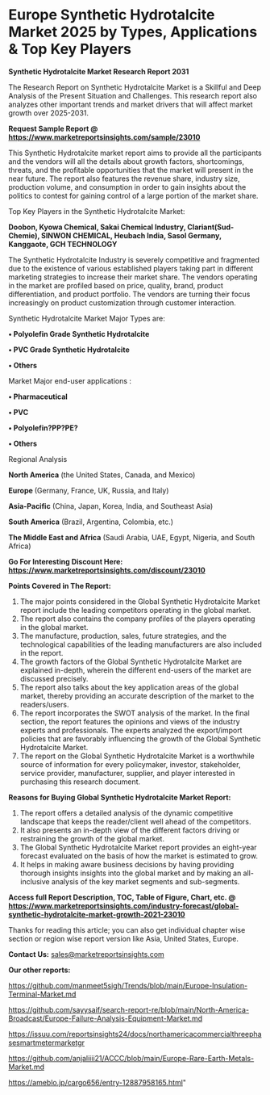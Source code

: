 # Europe Synthetic Hydrotalcite Market 2025 by Types, Applications & Top Key Players

<strong>Synthetic Hydrotalcite Market Research Report 2031</strong>

The Research Report on Synthetic Hydrotalcite Market is a Skillful and Deep Analysis of the Present Situation and Challenges. This research report also analyzes other important trends and market drivers that will affect market growth over 2025-2031.

<strong>Request Sample Report @ <a href=https://www.marketreportsinsights.com/sample/23010>https://www.marketreportsinsights.com/sample/23010</a></strong>

This Synthetic Hydrotalcite market report aims to provide all the participants and the vendors will all the details about growth factors, shortcomings, threats, and the profitable opportunities that the market will present in the near future. The report also features the revenue share, industry size, production volume, and consumption in order to gain insights about the politics to contest for gaining control of a large portion of the market share.

Top Key Players in the Synthetic Hydrotalcite Market:

<strong>Doobon, Kyowa Chemical, Sakai Chemical Industry, Clariant(Sud-Chemie), SINWON CHEMICAL, Heubach India, Sasol Germany, Kanggaote, GCH TECHNOLOGY</strong>

The Synthetic Hydrotalcite Industry is severely competitive and fragmented due to the existence of various established players taking part in different marketing strategies to increase their market share. The vendors operating in the market are profiled based on price, quality, brand, product differentiation, and product portfolio. The vendors are turning their focus increasingly on product customization through customer interaction.

Synthetic Hydrotalcite Market Major Types are:

<strong>• Polyolefin Grade Synthetic Hydrotalcite

• PVC Grade Synthetic Hydrotalcite

• Others</strong>

Market Major end-user applications :

<strong>• Pharmaceutical

• PVC

• Polyolefin?PP?PE?

• Others</strong>

Regional Analysis

</u><strong><b>North America</b></strong> (the United States, Canada, and Mexico)

<strong><b>Europe </b></strong>(Germany, France, UK, Russia, and Italy)

<strong><b>Asia-Pacific</b></strong> (China, Japan, Korea, India, and Southeast Asia)

<strong><b>South America</b></strong> (Brazil, Argentina, Colombia, etc.)

<strong><b>The Middle East and Africa</b></strong> (Saudi Arabia, UAE, Egypt, Nigeria, and South Africa)

<strong>Go For Interesting Discount Here: <a href=https://www.marketreportsinsights.com/discount/23010>https://www.marketreportsinsights.com/discount/23010</a></strong>

<strong>Points Covered in The Report:</strong>
<ol>
  <li>The major points considered in the Global Synthetic Hydrotalcite Market report include the leading competitors operating in the global market.</li>
  <li>The report also contains the company profiles of the players operating in the global market.</li>
  <li>The manufacture, production, sales, future strategies, and the technological capabilities of the leading manufacturers are also included in the report.</li>
  <li>The growth factors of the Global Synthetic Hydrotalcite Market are explained in-depth, wherein the different end-users of the market are discussed precisely.</li>
  <li>The report also talks about the key application areas of the global market, thereby providing an accurate description of the market to the readers/users.</li>
  <li>The report incorporates the SWOT analysis of the market. In the final section, the report features the opinions and views of the industry experts and professionals. The experts analyzed the export/import policies that are favorably influencing the growth of the Global Synthetic Hydrotalcite Market.</li>
  <li>The report on the Global Synthetic Hydrotalcite Market is a worthwhile source of information for every policymaker, investor, stakeholder, service provider, manufacturer, supplier, and player interested in purchasing this research document.</li>
</ol>
<strong>Reasons for Buying Global Synthetic Hydrotalcite Market Report:</strong>

<ol>
  <li>The report offers a detailed analysis of the dynamic competitive landscape that keeps the reader/client well ahead of the competitors.</li>
  <li>It also presents an in-depth view of the different factors driving or restraining the growth of the global market.</li>
  <li>The Global Synthetic Hydrotalcite Market report provides an eight-year forecast evaluated on the basis of how the market is estimated to grow.</li>
  <li>It helps in making aware business decisions by having providing thorough insights insights into the global market and by making an all-inclusive analysis of the key market segments and sub-segments.</li>
</ol>
<strong>Access full Report Description, TOC, Table of Figure, Chart, etc. @ <a href=https://www.marketreportsinsights.com/industry-forecast/global-synthetic-hydrotalcite-market-growth-2021-23010>https://www.marketreportsinsights.com/industry-forecast/global-synthetic-hydrotalcite-market-growth-2021-23010</a></strong>


Thanks for reading this article; you can also get individual chapter wise section or region wise report version like Asia, United States, Europe.

<strong>Contact Us:</strong>
sales@marketreportsinsights.com

<strong>Our other reports:</strong>

<a href=https://github.com/manmeet5sigh/Trends/blob/main/Europe-Insulation-Terminal-Market.md>https://github.com/manmeet5sigh/Trends/blob/main/Europe-Insulation-Terminal-Market.md</a>

<a href=https://github.com/sayysaif/search-report-re/blob/main/North-America-Broadcast/Europe-Failure-Analysis-Equipment-Market.md>https://github.com/sayysaif/search-report-re/blob/main/North-America-Broadcast/Europe-Failure-Analysis-Equipment-Market.md</a>

<a href=https://issuu.com/reportsinsights24/docs/northamericacommercialthreephasesmartmetermarketgr>https://issuu.com/reportsinsights24/docs/northamericacommercialthreephasesmartmetermarketgr</a>

<a href=https://github.com/anjaliiii21/ACCC/blob/main/Europe-Rare-Earth-Metals-Market.md>https://github.com/anjaliiii21/ACCC/blob/main/Europe-Rare-Earth-Metals-Market.md</a>

<a href=https://ameblo.jp/cargo656/entry-12887958165.html>https://ameblo.jp/cargo656/entry-12887958165.html</a>"

